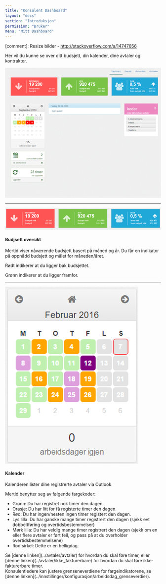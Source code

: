 ```yaml
---
title: "Konsulent Dashboard"
layout: "docs"
section: "Introduksjon"
permission: "Bruker"
menu: "Mitt Dashboard"
---
```

[comment]: Resize bilder - http://stackoverflow.com/a/14747656

Her vil du kunne se over ditt budsjett, din kalender, dine avtaler og kontrakter.

![](img/dashboard_overview.png)

---------

![](img/budsjett.png)

#### Budjsett oversikt

Mertid viser nåværende budsjett basert på måned og år.
Du får en indikator på oppnådd budsjett og målet for måneden/året.

Rødt indikerer at du ligger bak budsjettet.

Grønn indikerer at du ligger framfor.

----------

![](img/kalender.png)

#### Kalender
Kalenderen lister dine registrerte avtaler via Outlook.

Mertid benytter seg av følgende fargekoder:

 - Grønn: Du har registret nok timer den dagen.
 - Orasje: Du har litt for få registerte timer den dagen.
 - Rød: Du har ingen/nesten ingen timer registert den dagen.
 - Lys lilla: Du har ganske mange timer registrert den dagen (sjekk evt dobbeltføring og overtidsbestemmelser)
 - Mørk lilla: Du har veldig mange timer registrert den dagen (sjekk om en eller flere avtaler er ført feil, og pass på at du overholder overtidsbestemmelsene)
 - Rød sirkel: Dette er en helligdag.

<p class="note--warning" markdown="1">
Se [denne linken](../avtaler/avtaler) for hvordan du skal føre timer, eller [denne linken](../avtaler/ikke_fakturerbare) for hvordan du skal føre ikke-fakturerbare timer.
<br>
Konsulentledere kan justere grenseneverdiene for fargeindikatorene, se [denne linken](../innstillinger/konfigurasjon/arbeidsdag_grenseverdier).
</p>
